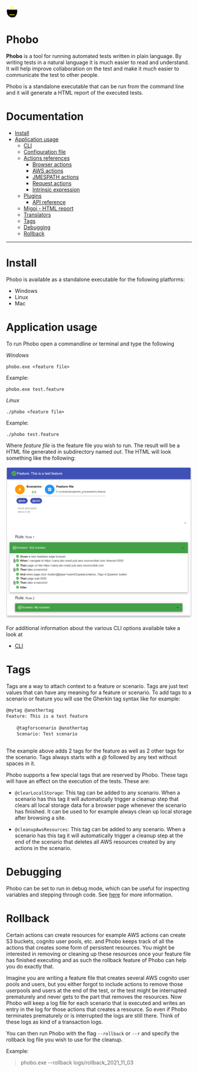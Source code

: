 ![Phobo](docs/phobo.png)
# Phobo

**Phobo** is a tool for running automated tests written in plain language. By writing tests in a natural language it is much easier to read and understand.
It will help improve collaboration on the test and make it much easier to communicate the test to other people.

Phobo is a standalone executable that can be run from the command line and it will generate a HTML report of the executed tests.

# Documentation

- [Install](#install)
- [Application usage](#application-usage)
    - [CLI](docs/cli.md)
    - [Configuration file](docs/config.md)
    - [Actions references](docs/actions.md)
        - [Browser actions](docs/browser_actions.md)
        - [AWS actions](docs/actions.md#aws-actions)
        - [JMESPATH actions](docs/jmespath_actions.md)
        - [Request actions](docs/request_actions.md)
        - [Intrinsic expression](docs/intrinsic_expression.md)
    - [Plugins](docs/plugins.md)
        - [API reference](docs/plugin_api.md)
    - [Migoi - HTML report](docs/migoi.md)
    - [Translators](docs/translators.md)
    - [Tags](#tags)
    - [Debugging](#debugging)
    - [Rollback](#rollback)

---

# Install

Phobo is available as a standalone executable for the following platforms:

- Windows
- Linux
- Mac

# Application usage

To run Phobo open a commandline or terminal and type the following

*Windows*

```shell
phobo.exe <feature file>
```

Example:
```shell
phobo.exe test.feature
```

*Linux*

```shell
./phobo <feature file>
```

Example:
```shell
./phobo test.feature
```


Where *feature file* is the feature file you wish to run. The result will be a HTML file generated in subdirectory named *out*. The HTML will look something like the following:

<img src="docs/migoi_overview.png" />

For additional information about the various CLI options available take a look at

- [CLI](docs/cli.md)

# Tags

Tags are a way to attach context to a feature or scenario. Tags are just text values that can have any meaning for a feature or scenario.
To add tags to a scenario or feature you will use the Gherkin tag syntax like for example:

```gherkin
@mytag @anothertag
Feature: This is a test feature
    
    @tagforscenario @anothertag
    Scenario: Test scenario
        
```

The example above adds 2 tags for the feature as well as 2 other tags for the scenario. Tags always starts with a *@* followed by any text without spaces in it.

Phobo supports a few special tags that are reserved by Phobo. These tags will have an effect on the execution of the tests. These are:

- `@clearLocalStorage`: This tag can be added to any scenario. When a scenario has this tag it will automatically trigger a cleanup step that clears all local storage data for a browser page whenever the scenario has finished. It can be used to for example always clean up local storage after browsing a site.

- `@cleanupAwsResources`: This tag can be added to any scenario. When a scenario has this tag it will automatically trigger a cleanup step at the end of the scenario that deletes all AWS resources created by any actions in the scenario.

# Debugging

Phobo can be set to run in debug mode, which can be useful for inspecting variables and stepping through code. See [here](docs/debugging.md) for more information.

# Rollback

Certain actions can create resources for example AWS actions can create S3 buckets, cognito user pools, etc. and Phobo keeps track of all the actions that creates some form of persistent resources.
You might be interested in removing or cleaning up these resources once your feature file has finished executing and as such the rollback feature of Phobo can help you do exactly that.

Imagine you are writing a feature file that creates several AWS cognito user pools and users, but you either forgot to include actions to remove those userpools and users at the end of the test, or the test might be interrupted prematurely and never gets to the part that removes the resources.
Now Phobo will keep a log file for each scenario that is executed and writes an entry in the log for those actions that creates a resource. So even if Phobo terminates prematurely or is interrupted the logs are still there. Think of these logs as kind of a transaction logs.

You can then run Phobo with the flag `--rollback` or `--r` and specify the rollback log file you wish to use for the cleanup.

Example:

> phobo.exe --rollback logs/rollback_2021_11_03